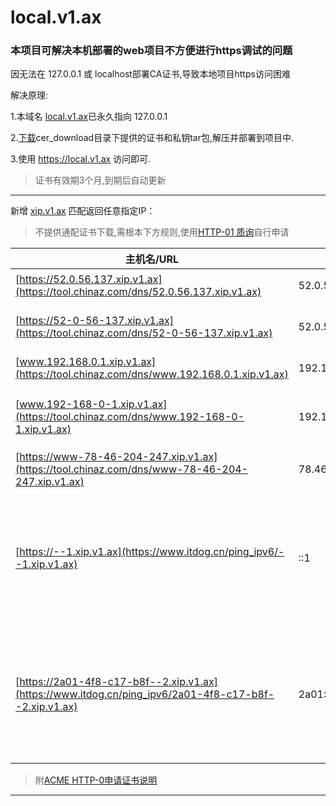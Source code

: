 # local.v1.ax
### 本项目可解决本机部署的web项目不方便进行https调试的问题

因无法在 127.0.0.1 或 localhost部署CA证书,导致本地项目https访问困难

解决原理:

  1.本域名 [local.v1.ax](https://tool.chinaz.com/dns/local.v1.ax)已永久指向 127.0.0.1 
  
  2.[下载](https://v1.ax/local)cer_download目录下提供的证书和私钥tar包,解压并部署到项目中.
  
  3.使用 https://local.v1.ax 访问即可.

  > 证书有效期3个月,到期后自动更新

-----------------------------------
新增 [xip.v1.ax]() 匹配返回任意指定IP：

> 不提供通配证书下载,需根本下方规则,使用[HTTP-01 质询](https://letsencrypt.org/docs/challenge-types/#http-01-challenge)自行申请

|主机名/URL|IP地址|说明|
|---|---|---|
|[https://52.0.56.137.xip.v1.ax](https://tool.chinaz.com/dns/52.0.56.137.xip.v1.ax)	|52.0.56.137	|点分隔符|
|[https://52-0-56-137.xip.v1.ax](https://tool.chinaz.com/dns/52-0-56-137.xip.v1.ax)	|52.0.56.137	|破折号分隔符|
|[www.192.168.0.1.xip.v1.ax](https://tool.chinaz.com/dns/www.192.168.0.1.xip.v1.ax)	|192.168.0.1	|子域名|
|[www.192-168-0-1.xip.v1.ax](https://tool.chinaz.com/dns/www.192-168-0-1.xip.v1.ax)	|192.168.0.1	|子域名 + 破折号|
|[https://www-78-46-204-247.xip.v1.ax](https://tool.chinaz.com/dns/www-78-46-204-247.xip.v1.ax)	|78.46.204.247	|dash 前缀|
|[https://--1.xip.v1.ax](https://www.itdog.cn/ping_ipv6/--1.xip.v1.ax)	|::1	|IPv6 — 始终使用破折号，不要使用点|
|[https://2a01-4f8-c17-b8f--2.xip.v1.ax](https://www.itdog.cn/ping_ipv6/2a01-4f8-c17-b8f--2.xip.v1.ax)	|2a01:4f8:c17:b8f::2	|IPv6 — 始终使用破折号，不要使用点|

> 附[ACME HTTP-0申请证书说明](https://github.com/acmesh-official/acme.sh/wiki/%E8%AF%B4%E6%98%8E#1-http-%E6%96%B9%E5%BC%8F%E9%9C%80%E8%A6%81%E5%9C%A8%E4%BD%A0%E7%9A%84%E7%BD%91%E7%AB%99%E6%A0%B9%E7%9B%AE%E5%BD%95%E4%B8%8B%E6%94%BE%E7%BD%AE%E4%B8%80%E4%B8%AA%E6%96%87%E4%BB%B6-%E6%9D%A5%E9%AA%8C%E8%AF%81%E4%BD%A0%E7%9A%84%E5%9F%9F%E5%90%8D%E6%89%80%E6%9C%89%E6%9D%83%E5%AE%8C%E6%88%90%E9%AA%8C%E8%AF%81-%E7%84%B6%E5%90%8E%E5%B0%B1%E5%8F%AF%E4%BB%A5%E7%94%9F%E6%88%90%E8%AF%81%E4%B9%A6%E4%BA%86)
------------------------------------------------------
